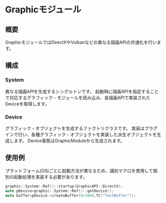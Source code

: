 Graphicモジュール
====================

## 概要
GraphicモジュールではDirectXやVulkanなどの異なる描画APIの共通化を行います。

## 構成
### System
異なる描画APIを生成するシングルトンです。
起動時に描画APIを指定することで対応するグラフィック・モジュールを読み込み、各描画APIで実装されたDeviceを取得します。

### Device
グラフィック・オブジェクトを生成するファクトリクラスです。
実装はプラグインで行い、各種グラフィック・オブジェクトを実装した派生オブジェクトを生成します。
Device事態はGraphicModuleから生成されます。

## 使用例
プラットフォーム(OS)ごとに起動方法が異なるため、識別マクロを使用して個別の起動処理を実装する必要があります。
```c++
graphic::System::Ref()::startup(GraphicAPI::DirectX);
auto pDevice=graphic::System::Ref()::getDevice();
auto buffer=pDevice->createBuffer(0x1000,TC("TestBuffer"));
```